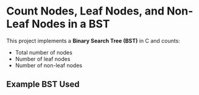# Count Nodes, Leaf Nodes, and Non-Leaf Nodes in a BST

This project implements a **Binary Search Tree (BST)** in C and counts:
- Total number of nodes
- Number of leaf nodes
- Number of non-leaf nodes

##  Example BST Used
